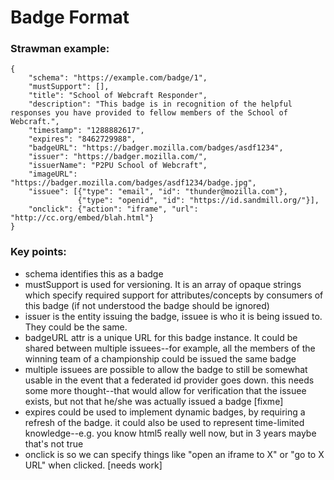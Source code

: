 Badge Format
============

### Strawman example:

    {
        "schema": "https://example.com/badge/1",
        "mustSupport": [],
        "title": "School of Webcraft Responder",
        "description": "This badge is in recognition of the helpful responses you have provided to fellow members of the School of Webcraft.",
        "timestamp": "1288882617",
        "expires": "8462729988",
        "badgeURL": "https://badger.mozilla.com/badges/asdf1234",
        "issuer": "https://badger.mozilla.com/",
        "issuerName": "P2PU School of Webcraft",
        "imageURL": "https://badger.mozilla.com/badges/asdf1234/badge.jpg",
        "issuee": [{"type": "email", "id": "thunder@mozilla.com"},
                   {"type": "openid", "id": "https://id.sandmill.org/"}],
        "onclick": {"action": "iframe", "url": "http://cc.org/embed/blah.html"}
    }

### Key points:

* schema identifies this as a badge
* mustSupport is used for versioning. It is an array of opaque strings which
  specify required support for attributes/concepts by consumers of this badge
  (if not understood the badge should be ignored)
* issuer is the entity issuing the badge, issuee is who it is being issued to.
  They could be the same.
* badgeURL attr is a unique URL for this badge instance. It could be shared
  between multiple issuees--for example, all the members of the winning team of
  a championship could be issued the same badge
* multiple issuees are possible to allow the badge to still be somewhat usable
  in the event that a federated id provider goes down. this needs some more
  thought--that would allow for verification that the issuee exists, but not
  that he/she was actually issued a badge [fixme]
* expires could be used to implement dynamic badges, by requiring a refresh of
  the badge. it could also be used to represent time-limited knowledge--e.g. you
  know html5 really well now, but in 3 years maybe that's not true
* onclick is so we can specify things like "open an iframe to X" or "go to X
  URL" when clicked. [needs work]
  